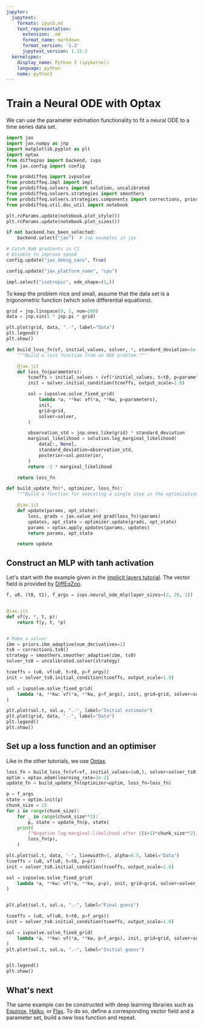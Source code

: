 ```yaml
---
jupyter:
  jupytext:
    formats: ipynb,md
    text_representation:
      extension: .md
      format_name: markdown
      format_version: '1.3'
      jupytext_version: 1.15.2
  kernelspec:
    display_name: Python 3 (ipykernel)
    language: python
    name: python3
---
```


# Train a Neural ODE with Optax

We can use the parameter estimation functionality to fit a neural ODE to a time series data set.

```python
import jax
import jax.numpy as jnp
import matplotlib.pyplot as plt
import optax
from diffeqzoo import backend, ivps
from jax.config import config

from probdiffeq import ivpsolve
from probdiffeq.impl import impl
from probdiffeq.solvers import solution, uncalibrated
from probdiffeq.solvers.strategies import smoothers
from probdiffeq.solvers.strategies.components import corrections, priors
from probdiffeq.util.doc_util import notebook
```

```python
plt.rcParams.update(notebook.plot_style())
plt.rcParams.update(notebook.plot_sizes())
```

```python
if not backend.has_been_selected:
    backend.select("jax")  # ivp examples in jax

# Catch NaN gradients in CI
# Disable to improve speed
config.update("jax_debug_nans", True)

config.update("jax_platform_name", "cpu")
```

```python
impl.select("isotropic", ode_shape=(1,))
```

To keep the problem nice and small, assume that the data set is a trigonometric function (which solve differential equations).

```python
grid = jnp.linspace(0, 1, num=100)
data = jnp.sin(5 * jnp.pi * grid)

plt.plot(grid, data, ".-", label="Data")
plt.legend()
plt.show()
```

```python
def build_loss_fn(vf, initial_values, solver, *, standard_deviation=1e-2):
    """Build a loss function from an ODE problem."""

    @jax.jit
    def loss_fn(parameters):
        tcoeffs = initial_values + (vf(*initial_values, t=t0, p=parameters),)
        init = solver.initial_condition(tcoeffs, output_scale=1.0)

        sol = ivpsolve.solve_fixed_grid(
            lambda *a, **kw: vf(*a, **kw, p=parameters),
            init,
            grid=grid,
            solver=solver,
        )

        observation_std = jnp.ones_like(grid) * standard_deviation
        marginal_likelihood = solution.log_marginal_likelihood(
            data[:, None],
            standard_deviation=observation_std,
            posterior=sol.posterior,
        )
        return -1 * marginal_likelihood

    return loss_fn
```

```python
def build_update_fn(*, optimizer, loss_fn):
    """Build a function for executing a single step in the optimization."""

    @jax.jit
    def update(params, opt_state):
        loss, grads = jax.value_and_grad(loss_fn)(params)
        updates, opt_state = optimizer.update(grads, opt_state)
        params = optax.apply_updates(params, updates)
        return params, opt_state

    return update
```

## Construct an MLP with tanh activation

Let's start with the example given in the [implicit layers tutorial](http://implicit-layers-tutorial.org/neural_odes/). The vector field is provided by [DiffEqZoo](https://diffeqzoo.readthedocs.io/).

```python
f, u0, (t0, t1), f_args = ivps.neural_ode_mlp(layer_sizes=(2, 20, 1))


@jax.jit
def vf(y, *, t, p):
    return f(y, t, *p)


# Make a solver
ibm = priors.ibm_adaptive(num_derivatives=1)
ts0 = corrections.ts0()
strategy = smoothers.smoother_adaptive(ibm, ts0)
solver_ts0 = uncalibrated.solver(strategy)
```

```python
tcoeffs = (u0, vf(u0, t=t0, p=f_args))
init = solver_ts0.initial_condition(tcoeffs, output_scale=1.0)

sol = ivpsolve.solve_fixed_grid(
    lambda *a, **kw: vf(*a, **kw, p=f_args), init, grid=grid, solver=solver_ts0
)

plt.plot(sol.t, sol.u, ".-", label="Initial estimate")
plt.plot(grid, data, ".-", label="Data")
plt.legend()
plt.show()
```

## Set up a loss function and an optimiser

Like in the other tutorials, we use [Optax](https://optax.readthedocs.io/en/latest/index.html).

```python
loss_fn = build_loss_fn(vf=vf, initial_values=(u0,), solver=solver_ts0)
optim = optax.adam(learning_rate=2e-2)
update_fn = build_update_fn(optimizer=optim, loss_fn=loss_fn)
```

```python
p = f_args
state = optim.init(p)
chunk_size = 25
for i in range(chunk_size):
    for _ in range(chunk_size**2):
        p, state = update_fn(p, state)
    print(
        f"Negative log-marginal-likelihood after {(i+1)*chunk_size**2}/{chunk_size**3} steps:",
        loss_fn(p),
    )
```

```python
plt.plot(sol.t, data, "-", linewidth=5, alpha=0.5, label="Data")
tcoeffs = (u0, vf(u0, t=t0, p=p))
init = solver_ts0.initial_condition(tcoeffs, output_scale=1.0)

sol = ivpsolve.solve_fixed_grid(
    lambda *a, **kw: vf(*a, **kw, p=p), init, grid=grid, solver=solver_ts0
)


plt.plot(sol.t, sol.u, ".-", label="Final guess")

tcoeffs = (u0, vf(u0, t=t0, p=f_args))
init = solver_ts0.initial_condition(tcoeffs, output_scale=1.0)

sol = ivpsolve.solve_fixed_grid(
    lambda *a, **kw: vf(*a, **kw, p=f_args), init, grid=grid, solver=solver_ts0
)
plt.plot(sol.t, sol.u, ".-", label="Initial guess")


plt.legend()
plt.show()
```

<!-- #region -->
## What's next


The same example can be constructed with deep learning libraries such as [Equinox](https://docs.kidger.site/equinox/), [Haiku](https://dm-haiku.readthedocs.io/en/latest/), or [Flax](https://flax.readthedocs.io/en/latest/getting_started.html).
To do so, define a corresponding vector field and a parameter set, build a new loss function and repeat.


<!-- #endregion -->
